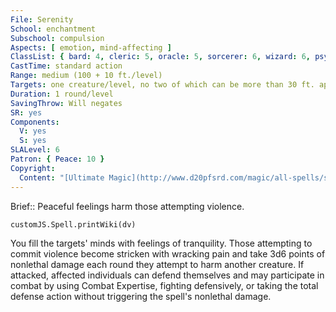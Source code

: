 ```yaml
---
File: Serenity
School: enchantment
Subschool: compulsion
Aspects: [ emotion, mind-affecting ]
ClassList: { bard: 4, cleric: 5, oracle: 5, sorcerer: 6, wizard: 6, psychic: 5, mesmerist: 4 }
CastTime: standard action
Range: medium (100 + 10 ft./level)
Targets: one creature/level, no two of which can be more than 30 ft. apart
Duration: 1 round/level
SavingThrow: Will negates
SR: yes
Components:
  V: yes
  S: yes
SLALevel: 6
Patron: { Peace: 10 }
Copyright:
  Content: "[Ultimate Magic](http://www.d20pfsrd.com/magic/all-spells/s/serenity)"
---
```

Brief:: Peaceful feelings harm those attempting violence.

```dataviewjs
customJS.Spell.printWiki(dv)
```

You fill the targets' minds with feelings of tranquility. Those attempting to commit violence become stricken with wracking pain and take 3d6 points of nonlethal damage each round they attempt to harm another creature. If attacked, affected individuals can defend themselves and may participate in combat by using Combat Expertise, fighting defensively, or taking the total defense action without triggering the spell's nonlethal damage.
